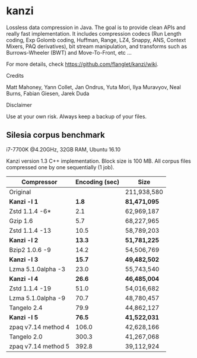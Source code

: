 kanzi
=====


Lossless data compression in Java.
The goal is to provide clean APIs and really fast implementation.
It includes compression codecs (Run Length coding, Exp Golomb coding, Huffman, Range, LZ4, Snappy, ANS, Context Mixers, PAQ derivatives), bit stream manipulation, and transforms such as Burrows-Wheeler (BWT) and Move-To-Front, etc ...



For more details, check https://github.com/flanglet/kanzi/wiki.

Credits

Matt Mahoney,
Yann Collet,
Jan Ondrus,
Yuta Mori,
Ilya Muravyov,
Neal Burns,
Fabian Giesen,
Jarek Duda

Disclaimer

Use at your own risk. Always keep a backup of your files.



Silesia corpus benchmark
-------------------------

i7-7700K @4.20GHz, 32GB RAM, Ubuntu 16.10

Kanzi version 1.3 C++ implementation. Block size is 100 MB. 
All corpus files compressed one by one sequentially (1 job).


|        Compressor           | Encoding (sec)  |    Size          |
|-----------------------------|-----------------|------------------|
|Original     	              |                 |   211,938,580    |	
|**Kanzi -l 1**               |  	   **1.8** 	  |  **81,471,095**  |
|Zstd 1.1.4 -6*               | 	     2.1      |    62,969,187    | 
|Gzip 1.6	                    |        5.7      |    68,227,965    |        
|Zstd 1.1.4 -13               |	      10.5      |    58,789,203    |
|**Kanzi -l 2**               |	    **13.3**	  |  **51,781,225**  |
|Bzip2 1.0.6 -9	              |       14.2      |    54,506,769	   |
|**Kanzi -l 3**               |     **15.7**    |  **49,482,502**  |
|Lzma 5.1.0alpha -3	          |       23.0	    |    55,743,540    |
|**Kanzi -l 4**	              |     **26.6**    |  **46,485,004**  |
|Zstd 1.1.4 -19	              |       51.0      |    54,016,682    |
|Lzma 5.1.0alpha -9           |       70.7	    |    48,780,457    |
|Tangelo 2.4	                |       79.9      |    44,862,127    |
|**Kanzi -l 5**               |     **76.5**	  |  **41,522,031**  |
|zpaq v7.14 method 4          |      106.0	    |    42,628,166    |
|Tangelo 2.0	                |      300.3    	|    41,267,068    |
|zpaq v7.14 method 5          |	     392.8	    |    39,112,924    |
